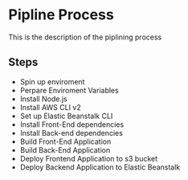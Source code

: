 # Pipline Process

This is the description of the piplining process

## Steps

- Spin up enviroment
- Perpare Enviroment Variables
- Install Node.js
- Install AWS CLI v2
- Set up Elastic Beanstalk CLI
- Install Front-End dependencies
- Install Back-end dependencies
- Build Front-End Application
- Build Back-End Application
- Deploy Frontend Application to s3 bucket
- Deploy Backend Application to Elastic Beanstalk